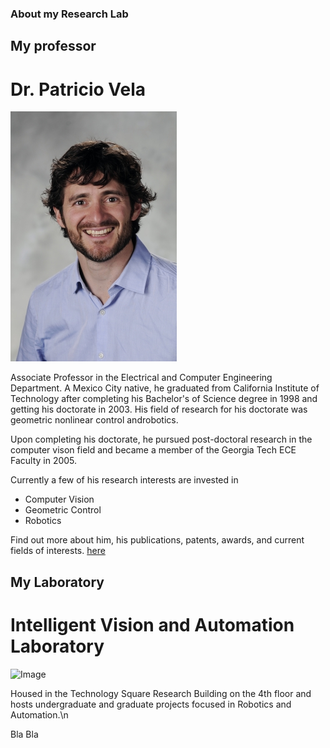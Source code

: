 ### About my Research Lab

## My professor


# Dr. Patricio Vela

![Image](pics/Dr_Vela.jpg)

Associate Professor in the Electrical and Computer Engineering Department. A Mexico City native, he graduated from California Institute of Technology after completing his Bachelor's of Science degree in 1998 and getting his doctorate in 2003. His field of research for his doctorate was geometric nonlinear control androbotics.

Upon completing his doctorate, he pursued post-doctoral research in the computer vison field and became a member of the Georgia Tech ECE Faculty in 2005.

Currently a few of his research interests are invested in
- Computer Vision
- Geometric Control
- Robotics

Find out more about him, his publications, patents, awards, and current fields of interests. [here](https://www.ece.gatech.edu/faculty-staff-directory/patricio-antonio-vela)


## My Laboratory

# Intelligent Vision and Automation Laboratory

![Image](src)

Housed in the Technology Square Research Building on the 4th floor and hosts undergraduate and graduate projects focused in Robotics and Automation.\n

Bla Bla
